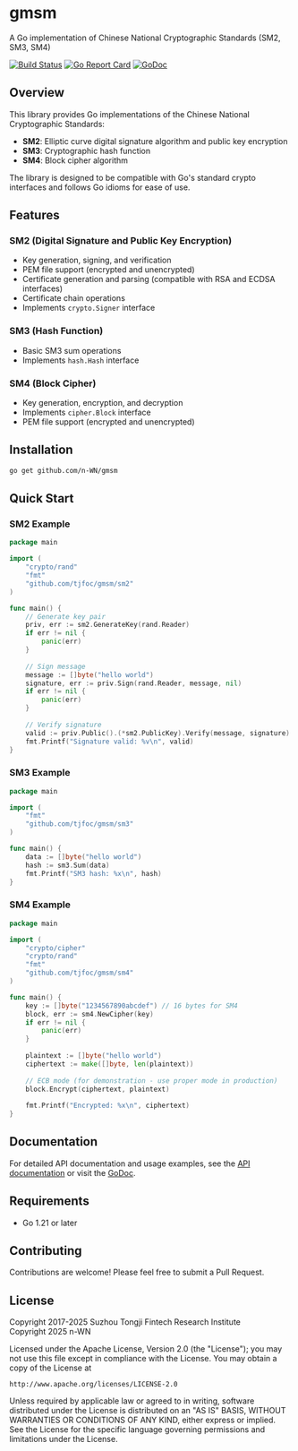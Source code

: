 # gmsm

A Go implementation of Chinese National Cryptographic Standards (SM2, SM3, SM4)

[![Build Status](https://dev.azure.com/n-WN/gmsm/_apis/build/status/n-WN.gmsm?branchName=master)](https://dev.azure.com/n-WN/gmsm/_build/latest?definitionId=1&branchName=master)
[![Go Report Card](https://goreportcard.com/badge/github.com/n-WN/gmsm)](https://goreportcard.com/report/github.com/n-WN/gmsm)
[![GoDoc](https://godoc.org/github.com/n-WN/gmsm?status.svg)](https://godoc.org/github.com/n-WN/gmsm)

## Overview

This library provides Go implementations of the Chinese National Cryptographic Standards:
- **SM2**: Elliptic curve digital signature algorithm and public key encryption
- **SM3**: Cryptographic hash function
- **SM4**: Block cipher algorithm

The library is designed to be compatible with Go's standard crypto interfaces and follows Go idioms for ease of use.

## Features

### SM2 (Digital Signature and Public Key Encryption)
- Key generation, signing, and verification
- PEM file support (encrypted and unencrypted)
- Certificate generation and parsing (compatible with RSA and ECDSA interfaces)
- Certificate chain operations
- Implements `crypto.Signer` interface

### SM3 (Hash Function)
- Basic SM3 sum operations
- Implements `hash.Hash` interface

### SM4 (Block Cipher)
- Key generation, encryption, and decryption
- Implements `cipher.Block` interface
- PEM file support (encrypted and unencrypted)

## Installation

```bash
go get github.com/n-WN/gmsm
```

## Quick Start

### SM2 Example

```go
package main

import (
    "crypto/rand"
    "fmt"
    "github.com/tjfoc/gmsm/sm2"
)

func main() {
    // Generate key pair
    priv, err := sm2.GenerateKey(rand.Reader)
    if err != nil {
        panic(err)
    }
    
    // Sign message
    message := []byte("hello world")
    signature, err := priv.Sign(rand.Reader, message, nil)
    if err != nil {
        panic(err)
    }
    
    // Verify signature
    valid := priv.Public().(*sm2.PublicKey).Verify(message, signature)
    fmt.Printf("Signature valid: %v\n", valid)
}
```

### SM3 Example

```go
package main

import (
    "fmt"
    "github.com/tjfoc/gmsm/sm3"
)

func main() {
    data := []byte("hello world")
    hash := sm3.Sum(data)
    fmt.Printf("SM3 hash: %x\n", hash)
}
```

### SM4 Example

```go
package main

import (
    "crypto/cipher"
    "crypto/rand"
    "fmt"
    "github.com/tjfoc/gmsm/sm4"
)

func main() {
    key := []byte("1234567890abcdef") // 16 bytes for SM4
    block, err := sm4.NewCipher(key)
    if err != nil {
        panic(err)
    }
    
    plaintext := []byte("hello world")
    ciphertext := make([]byte, len(plaintext))
    
    // ECB mode (for demonstration - use proper mode in production)
    block.Encrypt(ciphertext, plaintext)
    
    fmt.Printf("Encrypted: %x\n", ciphertext)
}
```

## Documentation

For detailed API documentation and usage examples, see the [API documentation](./API使用说明.md) or visit the [GoDoc](https://godoc.org/github.com/n-WN/gmsm).

## Requirements

- Go 1.21 or later

## Contributing

Contributions are welcome! Please feel free to submit a Pull Request.

## License

Copyright 2017-2025 Suzhou Tongji Fintech Research Institute  
Copyright 2025 n-WN

Licensed under the Apache License, Version 2.0 (the "License");
you may not use this file except in compliance with the License.
You may obtain a copy of the License at

    http://www.apache.org/licenses/LICENSE-2.0

Unless required by applicable law or agreed to in writing, software
distributed under the License is distributed on an "AS IS" BASIS,
WITHOUT WARRANTIES OR CONDITIONS OF ANY KIND, either express or implied.
See the License for the specific language governing permissions and
limitations under the License.
